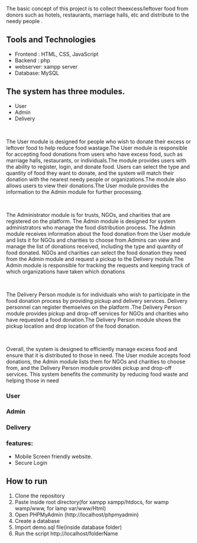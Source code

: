 <p>  The basic concept of this project is to collect theexcess/leftover food from donors such as hotels, restaurants, marriage halls, etc and distribute to  the  needy people .</p>
<h2>Tools and Technologies</h2> 
<ul>
 <li>Frontend : HTML, CSS,  JavaScript</li>
 <li>Backend  : php</li>
 <li>webserver: xampp server</li>
 <li>Database: MySQL </li>
</ul>

 <h2>The system has three modules. </h2>
   <ul>
    <li>User</li>
    <li>Admin</li>
    <li>Delivery</li>
   </ul>
   <br>
    <p>The User module is designed for people who wish to donate their excess or leftover food to help reduce food wastage.The User module is responsible for accepting food donations from users who have excess food, such as marriage halls, restaurants, or individuals.The module provides users with the ability to register, login, and donate food. Users can select the type and quantity of food they want to donate, and the system will match their donation with the nearest needy people or organizations.The module also allows users to view their donations.The User module provides the information to the Admin module for further processing.
   </p><br>
   <p>
      The Administrator module is for trusts, NGOs, and charities that are registered on the platform. The Admin module is designed for system administrators who manage the food distribution process. The Admin module receives information about the food donation from the User module and lists it for NGOs and charities to choose from.Admins can view and manage the list of donations received, including the type and quantity of food donated. NGOs and charities can select the food donation they need from the Admin module and request a pickup to the Delivery module.The Admin module is responsible for tracking the requests and keeping track of which organizations have taken which donations
   </p><br>
    <p>The Delivery Person module is for individuals who wish to participate in the food donation process by providing pickup and delivery services. Delivery personnel can register themselves on the platform .The Delivery Person module provides pickup and drop-off services for NGOs and charities who have requested a food donation.The Delivery Person module shows the pickup location and drop location of the food donation.
    </p><br>
    <p>Overall, the system is designed to efficiently manage excess food and ensure that it is distributed to those in need. The User module accepts food donations, the Admin module lists them for NGOs and charities to choose from, and the Delivery Person module provides pickup and drop-off services. This system benefits the community by reducing food waste and helping those in need
    </p>

   <h3>User </h3>
   
   <h3>Admin </h3>
    
   <h3>Delivery </h3>
   <h3>features:</h3>
   <ul>
      <li>Mobile Screen friendly website.</li>
      <li>Secure Login</li>
   </ul>
      <h2>How to run</h2>
   <ol>
      <li> Clone the repository</li>
      <li> Paste inside root directory(for xampp xampp/htdocs, for wamp wamp/www, for lamp var/www/Html)</li>
      <li> Open PHPMyAdmin (http://localhost/phpmyadmin)</li>
      <li> Create a database</li>
      <li> Import demo.sql file(inside database folder)</li>
      <li> Run the script http://localhost/folderName </li> 
   </ol>
